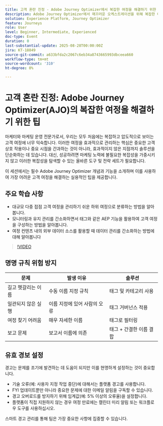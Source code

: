 ```yaml
---
title: 고객 혼란 진정 - Adobe Journey Optimizer에서 복잡한 여정을 해결하기 위한 팁
description: Adobe Journey Optimizer에서 매끄러운 오케스트레이션을 위해 복잡한 여정을 분류하고, 태그를 사용하고, 데이터 관리를 간소화하는 실용적인 팁을 알아봅니다.
solution: Experience Platform, Journey Optimizer
feature: Journeys
role: User
level: Beginner, Intermediate, Experienced
doc-type: Event
duration: 0
last-substantial-update: 2025-08-28T00:00:00Z
jira: KT-18849
source-git-commit: a633bfda2c2067c6eb34a8743665993dbceea660
workflow-type: tm+mt
source-wordcount: '310'
ht-degree: 0%

---
```



# 고객 혼란 진정: Adobe Journey Optimizer(AJO)의 복잡한 여정을 해결하기 위한 팁

마케터와 마케팅 운영 전문가로서, 우리는 모두 처음에는 복잡하고 압도적으로 보이는 고객 여정에 너무 익숙합니다. 이러한 여정을 효과적으로 관리하는 핵심은 중요한 고객 상호 작용이나 중요 시점을 간과하는 것이 아니라, 효과적이지 않은 지점까지 솔루션을 단순화하는 데 있습니다. 대신, 성공하려면 마케팅 노력에 불필요한 복잡성을 가중시키지 않고 이러한 복잡성을 탐색할 수 있는 올바른 도구 및 전략 세트가 필요합니다.

이 세션에서는 필수 Adobe Journey Optimizer 개념과 기능을 소개하며 이를 사용하여 가장 어려운 고객 여정을 해결하는 실용적인 팁을 제공합니다.

## 주요 학습 사항

* 대규모 다중 접점 고객 여정을 관리하기 쉬운 하위 여정으로 분류하는 방법을 알아봅니다.
* 모니터링과 유지 관리를 간소화하면서 태그와 같은 AEP 기능을 활용하여 고객 여정을 구성하는 방법을 알아봅니다.
* 여정 컨텐츠 내의 외부 데이터 소스를 활용할 때 데이터 관리를 간소화하는 방법에 대해 알아봅니다

>[!VIDEO](https://video.tv.adobe.com/v/3471330/?learn=on&enablevpops)

## 명명 규칙 위험 방지

| 문제 | 발생 이유 | 솔루션 |
|------------------------|-------------------------------|---------------------------|
| 길고 헷갈리는 이름 | 수동 이름 지정 규칙 | 태그 및 카테고리 사용 |
| 일관되지 않은 실행 | 이름 지정에 있어 사람의 오류 | 태그 거버넌스 적용 |
| 여정 찾기 어려움 | 매우 자세한 이름 | 태그로 필터링 |
| 보고 문제 | 보고서 이름에 의존 | 태그 + 간결한 이름 결합 |

## 유효 경보 설정

경고는 문제를 조기에 발견하는 데 도움이 되지만 이를 현명하게 설정하는 것이 중요합니다.

* 기술 오류(예: 사용자 지정 작업 중단)에 대해서는 플랫폼 경고를 사용합니다.
* FYI 업데이트뿐만 아니라 중요한 문제에 대한 이메일 알림을 구독할 수 있습니다.
* 경고 오버로드를 방지하기 위해 임계값(예: 5% 이상의 오류율)을 설정합니다.
* 플랫폼이 직접 지원하지 않는 경우 여정 만료에는 캘린더 미리 알림 또는 워크플로우 도구를 사용하십시오.

스마트 경고 관리를 통해 팀은 가장 중요한 사항에 집중할 수 있습니다.
